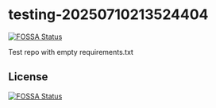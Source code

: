 # testing-20250710213524404
[![FOSSA Status](https://app.fossa.com/api/projects/git%2Bgithub.com%2Fkirogum%2Ftesting-20250710213524404.svg?type=shield)](https://app.fossa.com/projects/git%2Bgithub.com%2Fkirogum%2Ftesting-20250710213524404?ref=badge_shield)

Test repo with empty requirements.txt


## License
[![FOSSA Status](https://app.fossa.com/api/projects/git%2Bgithub.com%2Fkirogum%2Ftesting-20250710213524404.svg?type=large)](https://app.fossa.com/projects/git%2Bgithub.com%2Fkirogum%2Ftesting-20250710213524404?ref=badge_large)